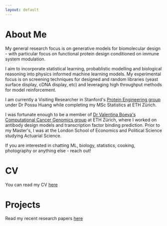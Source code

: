 ```yaml
---
layout: default
---
```


# About Me

My general research focus is on generative models for biomolecular design - with particular focus on functional protein design conditioned on immune system modulation. 

I aim to incorporate statistical learning, probablistic modelling and biological reasoning into physics informed machine learning models. My experimental focus is on screening techniques for designed and random libraries (yeast surface display, cDNA display, etc) and leveraging high throughput methods for model reinforcement. 

I am currently a Visiting Researcher in Stanford's [Protein Engineering group](http://www.proteindesign.org/) under Dr Possu Huang while completing my MSc Statistics at ETH Zürich. 

I was fortunate enough to be a member of [Dr Valentina Boeva's Computational Cancer Genomics group](https://boevalab.inf.ethz.ch/) at ETH Zürich, where I worked on antibody design models and transcription factor binding prediction. Prior to my Master's, I was at the London School of Economics and Political Science studying Actuarial Science.  

If you are interested in chatting ML, biology, statistics, cooking, photography or anything else - reach out!


# CV
You can read my CV [here](./cv.pdf)

# Projects
Read my recent research papers [here](./papers.md)
